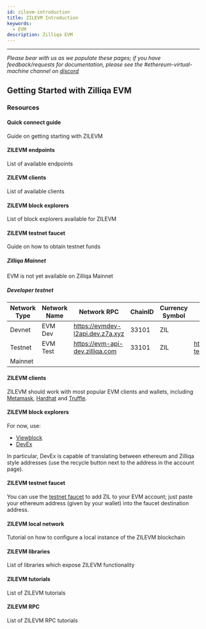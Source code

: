 ```yaml
---
id: zilevm-introduction
title: ZILEVM Introduction
keywords:
  - EVM
description: Zilliqa EVM
---
```


---

_Please bear with us as we populate these pages; if you have feedback/requests for documentation, please see the #ethereum-virtual-machine channel on [discord](https://discord.gg/nKznfCaZxy)_

## Getting Started with Zilliqa EVM

### Resources

#### Quick connect guide

Guide on getting starting with ZILEVM

#### ZILEVM endpoints

List of available endpoints

#### ZILEVM clients

List of available clients

#### ZILEVM block explorers

List of block explorers available for ZILEVM

#### ZILEVM testnet faucet

Guide on how to obtain testnet funds

##### Zilliqa Mainnet

EVM is not yet available on Zilliqa Mainnet

##### Developer testnet

| Network Type | Network Name | Network RPC                        | ChainID | Currency Symbol | Block Explorer URL                         |
| ------------ | ------------ | ---------------------------------- | ------- | --------------- | ------------------------------------------ |
| Devnet       | EVM Dev      | <https://evmdev-l2api.dev.z7a.xyz> | 33101   | ZIL             |                                            |
| Testnet      | EVM Test     | <https://evm-api-dev.zilliqa.com>  | 33101   | ZIL             | <https://zilliqa-testnet.tryethernal.com/> |
| Mainnet      |              |                                    |         |                 |                                            |

#### ZILEVM clients

ZILEVM should work with most popular EVM clients and wallets, including [Metamask](https://metamask.io/), [Hardhat](https://hardhat.org) and [Truffle](https://trufflesuite.com/).

#### ZILEVM block explorers

For now, use:

- [Viewblock](https://viewblock.io/zilliqa?network=testnet)
- [DevEx](https://devex.zilliqa.com/?network=https%3A%2F%2Fdev-api.zilliqa.com)

In particular, DevEx is capable of translating between ethereum and Zilliqa style addresses (use the recycle button next to the address in the account page).

#### ZILEVM testnet faucet

You can use the [testnet faucet](../dev-dapps/dev-tools-faucet.md) to add ZIL to your EVM account; just paste your ethereum address (given by your wallet) into the faucet destination address.

#### ZILEVM local network

Tutorial on how to configure a local instance of the ZILEVM blockchain

#### ZILEVM libraries

List of libraries which expose ZILEVM functionality

#### ZILEVM tutorials

List of ZILEVM tutorials

#### ZILEVM RPC

List of ZILEVM RPC tutorials
